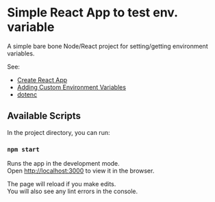 # Simple React App to test env. variable

A simple bare bone Node/React project for setting/getting environment variables.

See:

* [Create React App](https://create-react-app.dev/)
* [Adding Custom Environment Variables](https://create-react-app.dev/docs/adding-custom-environment-variables/)
* [dotenc](https://www.npmjs.com/package/dotenv)

## Available Scripts

In the project directory, you can run:

### `npm start`

Runs the app in the development mode.\
Open [http://localhost:3000](http://localhost:3000) to view it in the browser.

The page will reload if you make edits.\
You will also see any lint errors in the console.
